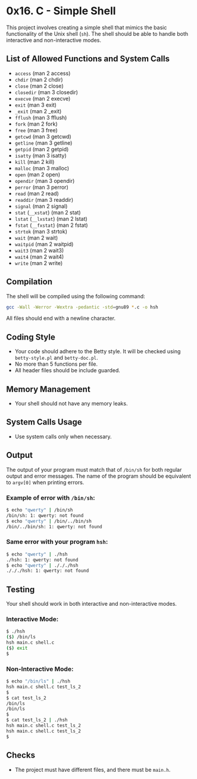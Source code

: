 # 0x16. C - Simple Shell

This project involves creating a simple shell that mimics the basic functionality of the Unix shell (`sh`). The shell should be able to handle both interactive and non-interactive modes.

## List of Allowed Functions and System Calls

- `access` (man 2 access)
- `chdir` (man 2 chdir)
- `close` (man 2 close)
- `closedir` (man 3 closedir)
- `execve` (man 2 execve)
- `exit` (man 3 exit)
- `_exit` (man 2 _exit)
- `fflush` (man 3 fflush)
- `fork` (man 2 fork)
- `free` (man 3 free)
- `getcwd` (man 3 getcwd)
- `getline` (man 3 getline)
- `getpid` (man 2 getpid)
- `isatty` (man 3 isatty)
- `kill` (man 2 kill)
- `malloc` (man 3 malloc)
- `open` (man 2 open)
- `opendir` (man 3 opendir)
- `perror` (man 3 perror)
- `read` (man 2 read)
- `readdir` (man 3 readdir)
- `signal` (man 2 signal)
- `stat` (`__xstat`) (man 2 stat)
- `lstat` (`__lxstat`) (man 2 lstat)
- `fstat` (`__fxstat`) (man 2 fstat)
- `strtok` (man 3 strtok)
- `wait` (man 2 wait)
- `waitpid` (man 2 waitpid)
- `wait3` (man 2 wait3)
- `wait4` (man 2 wait4)
- `write` (man 2 write)

## Compilation

The shell will be compiled using the following command:

```bash
gcc -Wall -Werror -Wextra -pedantic -std=gnu89 *.c -o hsh
```

All files should end with a newline character.

## Coding Style

- Your code should adhere to the Betty style. It will be checked using `betty-style.pl` and `betty-doc.pl`.
- No more than 5 functions per file.
- All header files should be include guarded.

## Memory Management

- Your shell should not have any memory leaks.

## System Calls Usage

- Use system calls only when necessary.

## Output

The output of your program must match that of `/bin/sh` for both regular output and error messages. The name of the program should be equivalent to `argv[0]` when printing errors.

### Example of error with `/bin/sh`:

```bash
$ echo "qwerty" | /bin/sh
/bin/sh: 1: qwerty: not found
$ echo "qwerty" | /bin/../bin/sh
/bin/../bin/sh: 1: qwerty: not found
```

### Same error with your program `hsh`:

```bash
$ echo "qwerty" | ./hsh
./hsh: 1: qwerty: not found
$ echo "qwerty" | ./././hsh
./././hsh: 1: qwerty: not found
```

## Testing

Your shell should work in both interactive and non-interactive modes.

### Interactive Mode:

```bash
$ ./hsh
($) /bin/ls
hsh main.c shell.c
($) exit
$
```

### Non-Interactive Mode:

```bash
$ echo "/bin/ls" | ./hsh
hsh main.c shell.c test_ls_2
$
$ cat test_ls_2
/bin/ls
/bin/ls
$
$ cat test_ls_2 | ./hsh
hsh main.c shell.c test_ls_2
hsh main.c shell.c test_ls_2
$
```

## Checks

- The project must have different files, and there must be `main.h`.






























